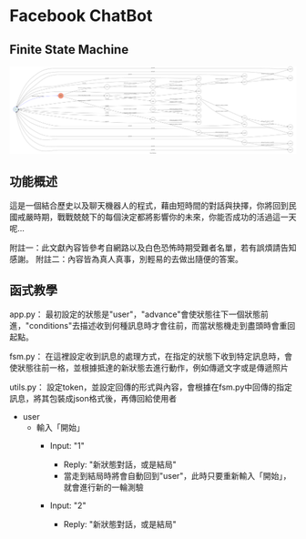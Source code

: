 # Facebook ChatBot

## Finite State Machine
![fsm](fsm.png)

## 功能概述
這是一個結合歷史以及聊天機器人的程式，藉由短時間的對話與抉擇，你將回到民國戒嚴時期，戰戰兢兢下的每個決定都將影響你的未來，你能否成功的活過這一天呢...

附註一：此文獻內容皆參考自網路以及白色恐怖時期受難者名單，若有誤煩請告知感謝。
附註二：內容皆為真人真事，別輕易的去做出隨便的答案。

## 函式教學
app.py：
最初設定的狀態是"user"，"advance"會使狀態往下一個狀態前進，"conditions"去描述收到何種訊息時才會往前，而當狀態機走到盡頭時會重回起點。

fsm.py：
在這裡設定收到訊息的處理方式，在指定的狀態下收到特定訊息時，會使狀態往前一格，並根據抵達的新狀態去進行動作，例如傳遞文字或是傳遞照片

utils.py：
設定token，並設定回傳的形式與內容，會根據在fsm.py中回傳的指定訊息，將其包裝成json格式後，再傳回給使用者


* user
	* 輸入「開始」
		* Input: "1"
			* Reply: "新狀態對話，或是結局"
			* 當走到結局時將會自動回到"user"，此時只要重新輸入「開始」，就會進行新的一輪測驗

		* Input: "2"
			* Reply: "新狀態對話，或是結局"



